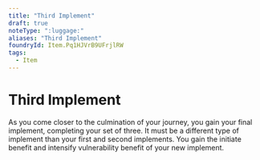 ```yaml
---
title: "Third Implement"
draft: true
noteType: ":luggage:"
aliases: "Third Implement"
foundryId: Item.Pq1HJVrB9UFrjlRW
tags:
  - Item
---
```


# Third Implement

As you come closer to the culmination of your journey, you gain your final implement, completing your set of three. It must be a different type of implement than your first and second implements. You gain the initiate benefit and intensify vulnerability benefit of your new implement.
